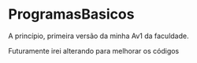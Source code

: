 # ProgramasBasicos

A princípio, primeira versão da minha Av1 da faculdade.

Futuramente irei alterando para melhorar os códigos
